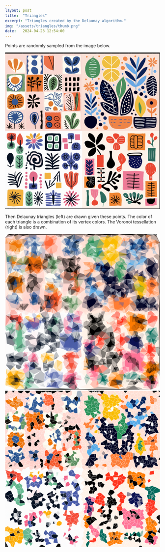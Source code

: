 ```yaml
---
layout: post
title:  "Triangles"
excerpt: "Triangles created by the Delaunay algorithm."
img: "/assets/triangles/thumb.png"
date:   2024-04-23 12:54:00
---
```


Points are randomly sampled from the image below.
<div class="imgcap">
  <img src="/assets/triangles/leaves.png">
</div>

Then Delaunay triangles (left) are drawn given these points.
The color of each triangle is a combination of its vertex colors.
The Voronoi tessellation (right) is also drawn.

<div class="art">

  <div class="trianglespiece">
    <img src="/assets/triangles/delaunay_triangles.png" alt="Triangles" />
  </div>

  <div class="trianglespiece">
    <img src="/assets/triangles/voronoi_tessellation.png" alt="Triangles" />
  </div>

</div>
